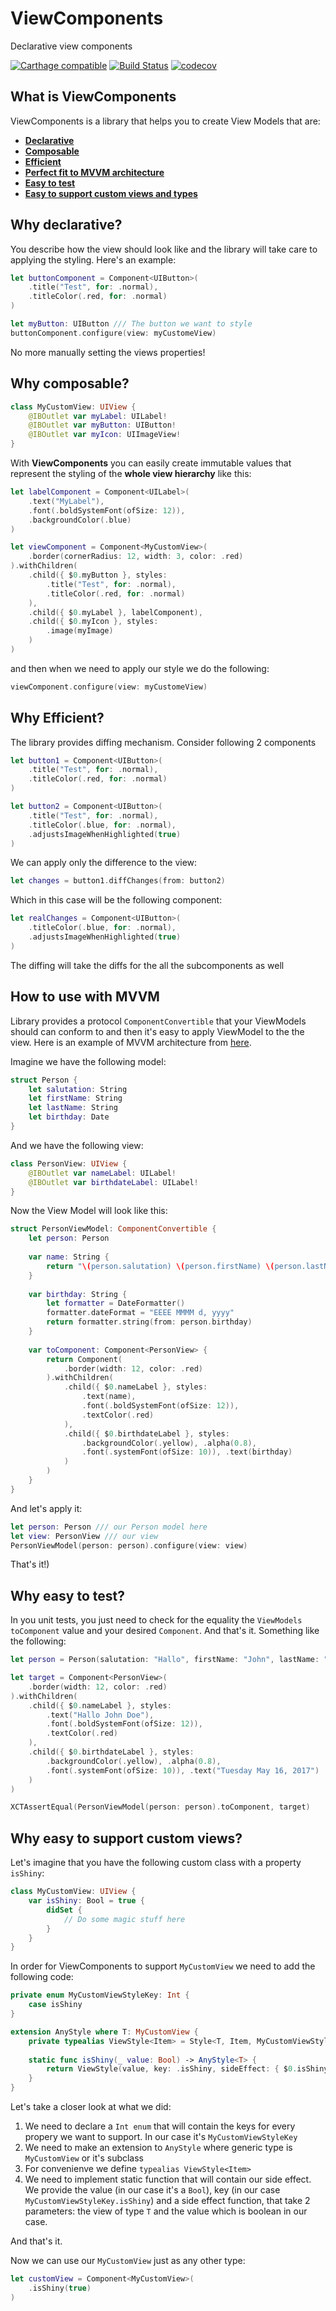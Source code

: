 # ViewComponents
Declarative view components

[![Carthage compatible](https://img.shields.io/badge/Carthage-compatible-4BC51D.svg?style=flat)](https://github.com/Carthage/Carthage) 
[![Build Status](https://travis-ci.org/alickbass/ViewComponents.svg?branch=master)](https://travis-ci.org/alickbass/ViewComponents)
[![codecov](https://codecov.io/gh/alickbass/ViewComponents/branch/master/graph/badge.svg)](https://codecov.io/gh/alickbass/ViewComponents)

## What is ViewComponents

ViewComponents is a library that helps you to create View Models that are:

* [**Declarative**](#why-declarative)
* [**Composable**](#why-composable)
* [**Efficient**](#why-efficient)
* [**Perfect fit to MVVM architecture**](#how-to-use-with-mvvm)
* [**Easy to test**](#why-easy-to-test)
* [**Easy to support custom views and types**](#why-easy-to-support-custom-views)

## Why declarative?

You describe how the view should look like and the library will take care to applying the styling. Here's an example:

```swift
let buttonComponent = Component<UIButton>(
    .title("Test", for: .normal),
    .titleColor(.red, for: .normal)
)

let myButton: UIButton /// The button we want to style
buttonComponent.configure(view: myCustomeView)
```

No more manually setting the views properties! 

## Why composable?

```swift
class MyCustomView: UIView {
    @IBOutlet var myLabel: UILabel!
    @IBOutlet var myButton: UIButton!
    @IBOutlet var myIcon: UIImageView!
}
```

With **ViewComponents** you can easily create immutable values that represent the styling of the **whole view hierarchy** like this:

```swift
let labelComponent = Component<UILabel>(
    .text("MyLabel"),
    .font(.boldSystemFont(ofSize: 12)),
    .backgroundColor(.blue)
)

let viewComponent = Component<MyCustomView>(
    .border(cornerRadius: 12, width: 3, color: .red)
).withChildren(
    .child({ $0.myButton }, styles:
        .title("Test", for: .normal),
        .titleColor(.red, for: .normal)
    ),
    .child({ $0.myLabel }, labelComponent),
    .child({ $0.myIcon }, styles:
        .image(myImage)
    )
)
```

and then when we need to apply our style we do the following:

```swift
viewComponent.configure(view: myCustomeView)
```

## Why Efficient?

The library provides diffing mechanism. Consider following 2 components

```swift
let button1 = Component<UIButton>(
    .title("Test", for: .normal),
    .titleColor(.red, for: .normal)
)

let button2 = Component<UIButton>(
    .title("Test", for: .normal),
    .titleColor(.blue, for: .normal),
    .adjustsImageWhenHighlighted(true)
)
```

We can apply only the difference to the view:

```swift
let changes = button1.diffChanges(from: button2)
```

Which in this case will be the following component:

```swift
let realChanges = Component<UIButton>(
    .titleColor(.blue, for: .normal),
    .adjustsImageWhenHighlighted(true)
)
```

The diffing will take the diffs for the all the subcomponents as well

## How to use with MVVM

Library provides a protocol `ComponentConvertible` that your ViewModels should can conform to and then it's easy to apply ViewModel to the the view. Here is an example of MVVM architecture from [here](https://www.objc.io/issues/13-architecture/mvvm/).

Imagine we have the following model:

```swift
struct Person {
    let salutation: String
    let firstName: String
    let lastName: String
    let birthday: Date
}
```

And we have the following view:

```swift
class PersonView: UIView {
    @IBOutlet var nameLabel: UILabel!
    @IBOutlet var birthdateLabel: UILabel!
}
```

Now the View Model will look like this:

```swift
struct PersonViewModel: ComponentConvertible {
    let person: Person
    
    var name: String {
        return "\(person.salutation) \(person.firstName) \(person.lastName)"
    }
    
    var birthday: String {
        let formatter = DateFormatter()
        formatter.dateFormat = "EEEE MMMM d, yyyy"
        return formatter.string(from: person.birthday)
    }
    
    var toComponent: Component<PersonView> {
        return Component(
            .border(width: 12, color: .red)
        ).withChildren(
            .child({ $0.nameLabel }, styles:
                .text(name),
                .font(.boldSystemFont(ofSize: 12)),
                .textColor(.red)
            ),
            .child({ $0.birthdateLabel }, styles:
                .backgroundColor(.yellow), .alpha(0.8),
                .font(.systemFont(ofSize: 10)), .text(birthday)
            )
        )
    }
}
```

And let's apply it:

```swift
let person: Person /// our Person model here
let view: PersonView /// our view
PersonViewModel(person: person).configure(view: view)
```

That's it!)

## Why easy to test?

In you unit tests, you just need to check for the equality the `ViewModels` `toComponent` value and your desired `Component`. And that's it. Something like the following:

```swift
let person = Person(salutation: "Hallo", firstName: "John", lastName: "Doe", birthday: Date())

let target = Component<PersonView>(
    .border(width: 12, color: .red)
).withChildren(
    .child({ $0.nameLabel }, styles:
        .text("Hallo John Doe"),
        .font(.boldSystemFont(ofSize: 12)),
        .textColor(.red)
    ),
    .child({ $0.birthdateLabel }, styles:
        .backgroundColor(.yellow), .alpha(0.8),
        .font(.systemFont(ofSize: 10)), .text("Tuesday May 16, 2017")
    )
)

XCTAssertEqual(PersonViewModel(person: person).toComponent, target)
```

## Why easy to support custom views?

Let's imagine that you have the following custom class with a property `isShiny`:

```swift
class MyCustomView: UIView {
    var isShiny: Bool = true {
        didSet {
            // Do some magic stuff here
        }
    }
}
```

In order for ViewComponents to support `MyCustomView` we need to add the following code:

```swift
private enum MyCustomViewStyleKey: Int {
    case isShiny
}

extension AnyStyle where T: MyCustomView {
    private typealias ViewStyle<Item> = Style<T, Item, MyCustomViewStyleKey>
    
    static func isShiny(_ value: Bool) -> AnyStyle<T> {
        return ViewStyle(value, key: .isShiny, sideEffect: { $0.isShiny = $1 }).toAnyStyle
    }
}
```

Let's take a closer look at what we did:

1. We need to declare a `Int enum` that will contain the keys for every propery we want to support. In our case it's `MyCustomViewStyleKey`
2. We need to make an extension to `AnyStyle` where generic type is `MyCustomView` or it's subclass
3. For convenienve we define `typealias ViewStyle<Item>`
4. We need to implement static function that will contain our side effect. We provide the value (in our case it's a `Bool`), key (in our case `MyCustomViewStyleKey.isShiny`) and a side effect function, that take 2 parameters: the view of type `T` and the value which is boolean in our case.

And that's it.

Now we can use our `MyCustomView` just as any other type:

```swift
let customView = Component<MyCustomView>(
    .isShiny(true)
)
```
